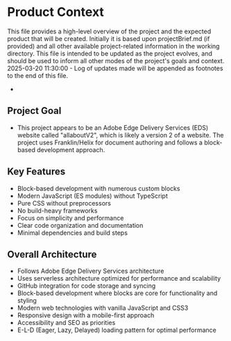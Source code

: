 # Product Context

This file provides a high-level overview of the project and the expected product that will be created. Initially it is based upon projectBrief.md (if provided) and all other available project-related information in the working directory. This file is intended to be updated as the project evolves, and should be used to inform all other modes of the project's goals and context.
2025-03-20 11:30:00 - Log of updates made will be appended as footnotes to the end of this file.

*

## Project Goal

* This project appears to be an Adobe Edge Delivery Services (EDS) website called "allaboutV2", which is likely a version 2 of a website. The project uses Franklin/Helix for document authoring and follows a block-based development approach.

## Key Features

* Block-based development with numerous custom blocks
* Modern JavaScript (ES modules) without TypeScript
* Pure CSS without preprocessors
* No build-heavy frameworks
* Focus on simplicity and performance
* Clear code organization and documentation
* Minimal dependencies and build steps

## Overall Architecture

* Follows Adobe Edge Delivery Services architecture
* Uses serverless architecture optimized for performance and scalability
* GitHub integration for code storage and syncing
* Block-based development where blocks are core for functionality and styling
* Modern web technologies with vanilla JavaScript and CSS3
* Responsive design with a mobile-first approach
* Accessibility and SEO as priorities
* E-L-D (Eager, Lazy, Delayed) loading pattern for optimal performance